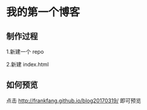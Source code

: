 # 我的第一个博客

## 制作过程

1.新建一个 repo

2.新建 index.html

## 如何预览

点击 http://frankfang.github.io/blog20170319/ 即可预览 
